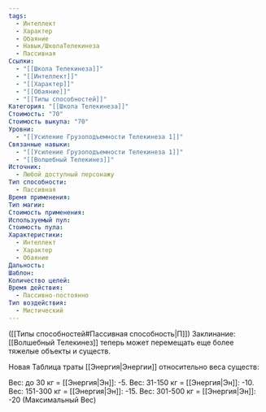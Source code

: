 ```yaml
---
tags:
  - Интеллект
  - Характер
  - Обаяние
  - Навык/ШколаТелекинеза
  - Пассивная
Ссылки:
  - "[[Школа Телекинеза]]"
  - "[[Интеллект]]"
  - "[[Характер]]"
  - "[[Обаяние]]"
  - "[[Типы способностей]]"
Категория: "[[Школа Телекинеза]]"
Стоимость: "70"
Стоимость выкупа: "70"
Уровни:
  - "[[Усиление Грузоподъемности Телекинеза 1]]"
Связанные навыки:
  - "[[Усиление Грузоподъемности Телекинеза 1]]"
  - "[[Волшебный Телекинез]]"
Источник:
  - Любой доступный персонажу
Тип способности:
  - Пассивная
Время применения: 
Тип магии: 
Стоимость применения: 
Используемый пул: 
Стоимость пула: 
Характеристики:
  - Интеллект
  - Характер
  - Обаяние
Дальность: 
Шаблон: 
Количество целей: 
Время действия:
  - Пассивно-постоянно
Тип воздействия:
  - Мистический
---
```

([[Типы способностей#Пассивная способность|П]]) Заклинание: [[Волшебный Телекинез]] теперь может перемещать еще более тяжелые объекты и существ.

Новая Таблица траты [[Энергия|Энергии]] относительно веса существ:

Вес: до 30 кг = [[Энергия|Эн]]: -5. 
Вес: 31-150 кг = [[Энергия|Эн]]: -10.
Вес: 151-300 кг =  [[Энергия|Эн]]: -15.
Вес: 301-500 кг = [[Энергия|Эн]]: -20 (Максимальный Вес)